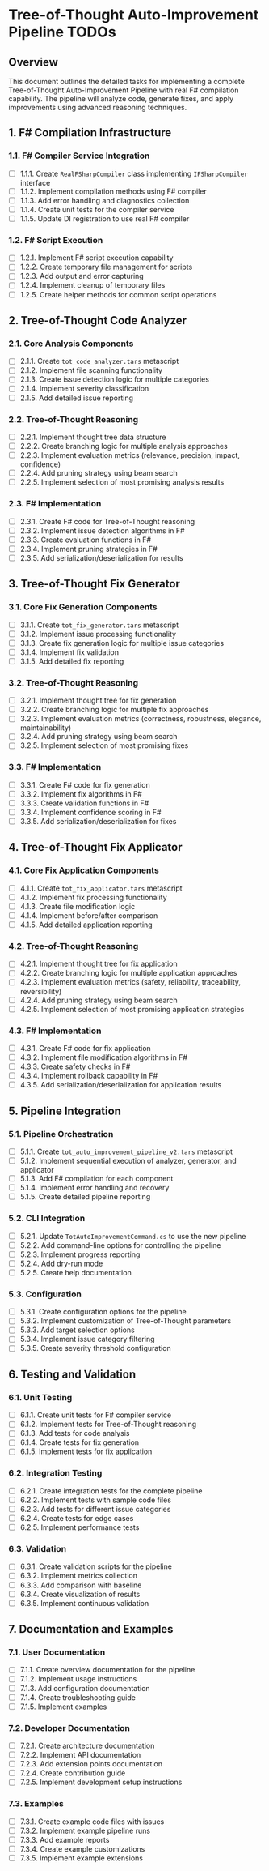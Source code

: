 ﻿# Tree-of-Thought Auto-Improvement Pipeline TODOs

## Overview
This document outlines the detailed tasks for implementing a complete Tree-of-Thought Auto-Improvement Pipeline with real F# compilation capability. The pipeline will analyze code, generate fixes, and apply improvements using advanced reasoning techniques.

## 1. F# Compilation Infrastructure

### 1.1. F# Compiler Service Integration
- [ ] 1.1.1. Create `RealFSharpCompiler` class implementing `IFSharpCompiler` interface
- [ ] 1.1.2. Implement compilation methods using F# compiler
- [ ] 1.1.3. Add error handling and diagnostics collection
- [ ] 1.1.4. Create unit tests for the compiler service
- [ ] 1.1.5. Update DI registration to use real F# compiler

### 1.2. F# Script Execution
- [ ] 1.2.1. Implement F# script execution capability
- [ ] 1.2.2. Create temporary file management for scripts
- [ ] 1.2.3. Add output and error capturing
- [ ] 1.2.4. Implement cleanup of temporary files
- [ ] 1.2.5. Create helper methods for common script operations

## 2. Tree-of-Thought Code Analyzer

### 2.1. Core Analysis Components
- [ ] 2.1.1. Create `tot_code_analyzer.tars` metascript
- [ ] 2.1.2. Implement file scanning functionality
- [ ] 2.1.3. Create issue detection logic for multiple categories
- [ ] 2.1.4. Implement severity classification
- [ ] 2.1.5. Add detailed issue reporting

### 2.2. Tree-of-Thought Reasoning
- [ ] 2.2.1. Implement thought tree data structure
- [ ] 2.2.2. Create branching logic for multiple analysis approaches
- [ ] 2.2.3. Implement evaluation metrics (relevance, precision, impact, confidence)
- [ ] 2.2.4. Add pruning strategy using beam search
- [ ] 2.2.5. Implement selection of most promising analysis results

### 2.3. F# Implementation
- [ ] 2.3.1. Create F# code for Tree-of-Thought reasoning
- [ ] 2.3.2. Implement issue detection algorithms in F#
- [ ] 2.3.3. Create evaluation functions in F#
- [ ] 2.3.4. Implement pruning strategies in F#
- [ ] 2.3.5. Add serialization/deserialization for results

## 3. Tree-of-Thought Fix Generator

### 3.1. Core Fix Generation Components
- [ ] 3.1.1. Create `tot_fix_generator.tars` metascript
- [ ] 3.1.2. Implement issue processing functionality
- [ ] 3.1.3. Create fix generation logic for multiple issue categories
- [ ] 3.1.4. Implement fix validation
- [ ] 3.1.5. Add detailed fix reporting

### 3.2. Tree-of-Thought Reasoning
- [ ] 3.2.1. Implement thought tree for fix generation
- [ ] 3.2.2. Create branching logic for multiple fix approaches
- [ ] 3.2.3. Implement evaluation metrics (correctness, robustness, elegance, maintainability)
- [ ] 3.2.4. Add pruning strategy using beam search
- [ ] 3.2.5. Implement selection of most promising fixes

### 3.3. F# Implementation
- [ ] 3.3.1. Create F# code for fix generation
- [ ] 3.3.2. Implement fix algorithms in F#
- [ ] 3.3.3. Create validation functions in F#
- [ ] 3.3.4. Implement confidence scoring in F#
- [ ] 3.3.5. Add serialization/deserialization for fixes

## 4. Tree-of-Thought Fix Applicator

### 4.1. Core Fix Application Components
- [ ] 4.1.1. Create `tot_fix_applicator.tars` metascript
- [ ] 4.1.2. Implement fix processing functionality
- [ ] 4.1.3. Create file modification logic
- [ ] 4.1.4. Implement before/after comparison
- [ ] 4.1.5. Add detailed application reporting

### 4.2. Tree-of-Thought Reasoning
- [ ] 4.2.1. Implement thought tree for fix application
- [ ] 4.2.2. Create branching logic for multiple application approaches
- [ ] 4.2.3. Implement evaluation metrics (safety, reliability, traceability, reversibility)
- [ ] 4.2.4. Add pruning strategy using beam search
- [ ] 4.2.5. Implement selection of most promising application strategies

### 4.3. F# Implementation
- [ ] 4.3.1. Create F# code for fix application
- [ ] 4.3.2. Implement file modification algorithms in F#
- [ ] 4.3.3. Create safety checks in F#
- [ ] 4.3.4. Implement rollback capability in F#
- [ ] 4.3.5. Add serialization/deserialization for application results

## 5. Pipeline Integration

### 5.1. Pipeline Orchestration
- [ ] 5.1.1. Create `tot_auto_improvement_pipeline_v2.tars` metascript
- [ ] 5.1.2. Implement sequential execution of analyzer, generator, and applicator
- [ ] 5.1.3. Add F# compilation for each component
- [ ] 5.1.4. Implement error handling and recovery
- [ ] 5.1.5. Create detailed pipeline reporting

### 5.2. CLI Integration
- [ ] 5.2.1. Update `TotAutoImprovementCommand.cs` to use the new pipeline
- [ ] 5.2.2. Add command-line options for controlling the pipeline
- [ ] 5.2.3. Implement progress reporting
- [ ] 5.2.4. Add dry-run mode
- [ ] 5.2.5. Create help documentation

### 5.3. Configuration
- [ ] 5.3.1. Create configuration options for the pipeline
- [ ] 5.3.2. Implement customization of Tree-of-Thought parameters
- [ ] 5.3.3. Add target selection options
- [ ] 5.3.4. Implement issue category filtering
- [ ] 5.3.5. Create severity threshold configuration

## 6. Testing and Validation

### 6.1. Unit Testing
- [ ] 6.1.1. Create unit tests for F# compiler service
- [ ] 6.1.2. Implement tests for Tree-of-Thought reasoning
- [ ] 6.1.3. Add tests for code analysis
- [ ] 6.1.4. Create tests for fix generation
- [ ] 6.1.5. Implement tests for fix application

### 6.2. Integration Testing
- [ ] 6.2.1. Create integration tests for the complete pipeline
- [ ] 6.2.2. Implement tests with sample code files
- [ ] 6.2.3. Add tests for different issue categories
- [ ] 6.2.4. Create tests for edge cases
- [ ] 6.2.5. Implement performance tests

### 6.3. Validation
- [ ] 6.3.1. Create validation scripts for the pipeline
- [ ] 6.3.2. Implement metrics collection
- [ ] 6.3.3. Add comparison with baseline
- [ ] 6.3.4. Create visualization of results
- [ ] 6.3.5. Implement continuous validation

## 7. Documentation and Examples

### 7.1. User Documentation
- [ ] 7.1.1. Create overview documentation for the pipeline
- [ ] 7.1.2. Implement usage instructions
- [ ] 7.1.3. Add configuration documentation
- [ ] 7.1.4. Create troubleshooting guide
- [ ] 7.1.5. Implement examples

### 7.2. Developer Documentation
- [ ] 7.2.1. Create architecture documentation
- [ ] 7.2.2. Implement API documentation
- [ ] 7.2.3. Add extension points documentation
- [ ] 7.2.4. Create contribution guide
- [ ] 7.2.5. Implement development setup instructions

### 7.3. Examples
- [ ] 7.3.1. Create example code files with issues
- [ ] 7.3.2. Implement example pipeline runs
- [ ] 7.3.3. Add example reports
- [ ] 7.3.4. Create example customizations
- [ ] 7.3.5. Implement example extensions
